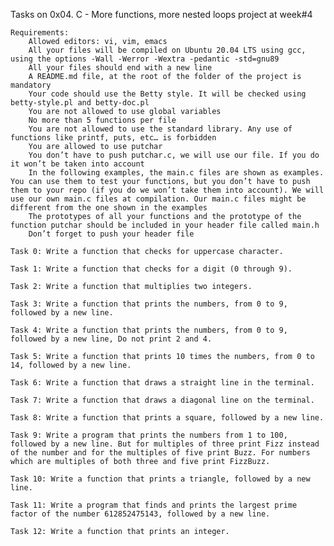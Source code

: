 Tasks on 0x04. C - More functions, more nested loops project at week#4

    Requirements:
        Allowed editors: vi, vim, emacs
        All your files will be compiled on Ubuntu 20.04 LTS using gcc, using the options -Wall -Werror -Wextra -pedantic -std=gnu89
        All your files should end with a new line
        A README.md file, at the root of the folder of the project is mandatory
        Your code should use the Betty style. It will be checked using betty-style.pl and betty-doc.pl
        You are not allowed to use global variables
        No more than 5 functions per file
        You are not allowed to use the standard library. Any use of functions like printf, puts, etc… is forbidden
        You are allowed to use putchar
        You don’t have to push putchar.c, we will use our file. If you do it won’t be taken into account
        In the following examples, the main.c files are shown as examples. You can use them to test your functions, but you don’t have to push them to your repo (if you do we won’t take them into account). We will use our own main.c files at compilation. Our main.c files might be different from the one shown in the examples
        The prototypes of all your functions and the prototype of the function putchar should be included in your header file called main.h
        Don’t forget to push your header file

    Task 0: Write a function that checks for uppercase character.

    Task 1: Write a function that checks for a digit (0 through 9).

    Task 2: Write a function that multiplies two integers.

    Task 3: Write a function that prints the numbers, from 0 to 9, followed by a new line.

    Task 4: Write a function that prints the numbers, from 0 to 9, followed by a new line, Do not print 2 and 4.

    Task 5: Write a function that prints 10 times the numbers, from 0 to 14, followed by a new line.

    Task 6: Write a function that draws a straight line in the terminal.

    Task 7: Write a function that draws a diagonal line on the terminal.

    Task 8: Write a function that prints a square, followed by a new line.

    Task 9: Write a program that prints the numbers from 1 to 100, followed by a new line. But for multiples of three print Fizz instead of the number and for the multiples of five print Buzz. For numbers which are multiples of both three and five print FizzBuzz.

    Task 10: Write a function that prints a triangle, followed by a new line.

    Task 11: Write a program that finds and prints the largest prime factor of the number 612852475143, followed by a new line.

    Task 12: Write a function that prints an integer.